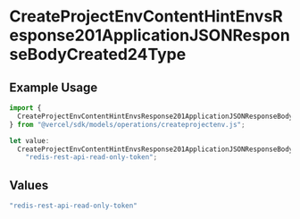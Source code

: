 # CreateProjectEnvContentHintEnvsResponse201ApplicationJSONResponseBodyCreated24Type

## Example Usage

```typescript
import {
  CreateProjectEnvContentHintEnvsResponse201ApplicationJSONResponseBodyCreated24Type,
} from "@vercel/sdk/models/operations/createprojectenv.js";

let value:
  CreateProjectEnvContentHintEnvsResponse201ApplicationJSONResponseBodyCreated24Type =
    "redis-rest-api-read-only-token";
```

## Values

```typescript
"redis-rest-api-read-only-token"
```